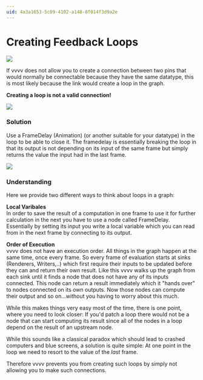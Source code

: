 ```yaml
---
uid: 4a3a1653-5c09-4102-a148-8f014f3d9a2e
---
```


# Creating Feedback Loops

![](~/img/FeedbackLoops_ConnectionRefused.png "")   


If vvvv does not allow you to create a connection between two pins that would normally be connectable because they have the same datatype, this is most likely because the link would create a loop in the graph.   

**Creating a loop is not a valid connection!**  



![](~/img/FeedbackLoops_ConnectionAccepted.png "")   


### Solution
Use a <span class="node">FrameDelay (Animation)</span> (or another suitable for your datatype) in the loop to be able to close it. The framedelay is essentially breaking the loop in that its output is not depending on its input of the same frame but simply returns the value the input had in the last frame.  



![](~/img/FeedbackLoops_Understanding2.png "")   


### Understanding
Here we provide two different ways to think about loops in a graph:  

**Local Varibales**  
In order to save the result of a computation in one frame to use it for further calculation in the next you have to use a node called FrameDelay. Essentially by setting its input you write a local variable which you can read from in the next frame by connecting to its output.  

**Order of Execution**  
vvvv does not have an execution order. All things in the graph happen at the same time, once every frame. So every frame of evaluation starts at sinks (Renderers, Writers,..) which first require their inputs to be updated before they can and return their own result. Like this vvvv walks up the graph from each sink until it finds a node that does not have any of its inputs connected. This node can return a result immediately which it "hands over" to nodes connected on its own outputs. Now those nodes can compute their output and so on...without you having to worry about this much.    

While this makes things very easy most of the time, there is one point, where you need to look closer: If you'd patch a loop there would not be a node that can start computing its result since all of the nodes in a loop depend on the result of an upstream node.   

While this sounds like a classical paradox which should lead to crashed computers and blue screens, a solution is quite simple:  At one point in the loop we need to resort to the value of the *last* frame.  

Therefore vvvv prevents you from creating such loops by simply not allowing you to make such connections.   

